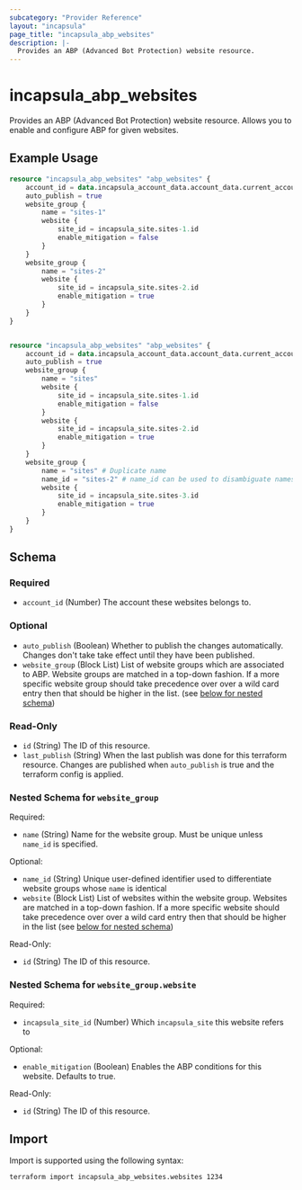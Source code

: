 ```yaml
---
subcategory: "Provider Reference"
layout: "incapsula"
page_title: "incapsula_abp_websites"
description: |-
  Provides an ABP (Advanced Bot Protection) website resource.
---
```


# incapsula_abp_websites

Provides an ABP (Advanced Bot Protection) website resource. Allows you to enable and configure ABP for given websites.

## Example Usage

```terraform
resource "incapsula_abp_websites" "abp_websites" {
    account_id = data.incapsula_account_data.account_data.current_account
    auto_publish = true
    website_group {
        name = "sites-1"
        website {
            site_id = incapsula_site.sites-1.id
            enable_mitigation = false
        }
    }
    website_group {
        name = "sites-2"
        website {
            site_id = incapsula_site.sites-2.id
            enable_mitigation = true
        }
    }
}


resource "incapsula_abp_websites" "abp_websites" {
    account_id = data.incapsula_account_data.account_data.current_account
    auto_publish = true
    website_group {
        name = "sites"
        website {
            site_id = incapsula_site.sites-1.id
            enable_mitigation = false
        }
        website {
            site_id = incapsula_site.sites-2.id
            enable_mitigation = true
        }
    }
    website_group {
        name = "sites" # Duplicate name
        name_id = "sites-2" # name_id can be used to disambiguate names in case of duplicates
        website {
            site_id = incapsula_site.sites-3.id
            enable_mitigation = true
        }
    }
}
```

<!-- schema generated by tfplugindocs -->
## Schema

### Required

- `account_id` (Number) The account these websites belongs to.

### Optional

- `auto_publish` (Boolean) Whether to publish the changes automatically. Changes don't take take effect until they have been published.
- `website_group` (Block List) List of website groups which are associated to ABP. Website groups are matched in a top-down fashion. If a more specific website group should take precedence over over a wild card entry then that should be higher in the list. (see [below for nested schema](#nestedblock--website_group))

### Read-Only

- `id` (String) The ID of this resource.
- `last_publish` (String) When the last publish was done for this terraform resource. Changes are published when `auto_publish` is true and the terraform config is applied.

<a id="nestedblock--website_group"></a>
### Nested Schema for `website_group`

Required:

- `name` (String) Name for the website group. Must be unique unless `name_id` is specified.

Optional:

- `name_id` (String) Unique user-defined identifier used to differentiate website groups whose `name` is identical
- `website` (Block List) List of websites within the website group. Websites are matched in a top-down fashion. If a more specific website should take precedence over over a wild card entry then that should be higher in the list (see [below for nested schema](#nestedblock--website_group--website))

Read-Only:

- `id` (String) The ID of this resource.

<a id="nestedblock--website_group--website"></a>
### Nested Schema for `website_group.website`

Required:

- `incapsula_site_id` (Number) Which `incapsula_site` this website refers to

Optional:

- `enable_mitigation` (Boolean) Enables the ABP conditions for this website. Defaults to true.

Read-Only:

- `id` (String) The ID of this resource.

## Import

Import is supported using the following syntax:

```shell
terraform import incapsula_abp_websites.websites 1234
```
